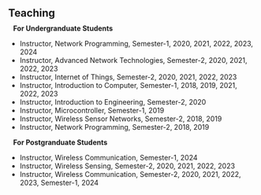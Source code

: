 <h1 id="teaching"></h1>

<h2 style="margin: 60px 0px 10px;">Teaching</h2>

<h4 style="margin:0 10px 0;">For Undergranduate Students</h4>

<!-- <h3 style="font= 1em">For undergranduate students</h3> -->
<ul>
  <li>Instructor, Network Programming, Semester-1, 2020, 2021, 2022, 2023, 2024</li>
  <li>Instructor, Advanced Network Technologies, Semester-2, 2020, 2021, 2022, 2023</li>
  <li>Instructor, Internet of Things, Semester-2, 2020, 2021, 2022, 2023</li>
  <li>Instructor, Introduction to Computer, Semester-1, 2018, 2019, 2021, 2022, 2023</li>
  <li>Instructor, Introduction to Engineering, Semester-2, 2020</li>
  <li>Instructor, Microcontroller, Semester-1, 2019</li>
  <li>Instructor, Wireless Sensor Networks, Semester-2, 2018, 2019</li>
  <li>Instructor, Network Programming, Semester-2, 2018, 2019</li>
  </ul>
  
<h4 style="margin:0 10px 0;">For Postgranduate Students</h4>
<ul>
  <li>
  Instructor, Wireless Communication, Semester-1, 2024
  </li>
  
  <li>
  Instructor, Wireless Sensing, Semester-2, 2020, 2021, 2022, 2023
  </li>
    <li>
  Instructor, Wireless Communication, Semester-2, 2020, 2021, 2022, 2023, Semester-1, 2024
  </li>
</ul>
